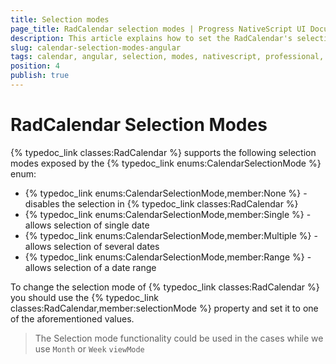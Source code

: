 ```yaml
---
title: Selection modes
page_title: RadCalendar selection modes | Progress NativeScript UI Documentation
description: This article explains how to set the RadCalendar's selection mode  with Angular
slug: calendar-selection-modes-angular
tags: calendar, angular, selection, modes, nativescript, professional, ui
position: 4
publish: true
---
```


# RadCalendar Selection Modes
{% typedoc_link classes:RadCalendar %} supports the following selection modes exposed by the {% typedoc_link enums:CalendarSelectionMode %} enum:

- {% typedoc_link enums:CalendarSelectionMode,member:None %} - disables the selection in {% typedoc_link classes:RadCalendar %}
- {% typedoc_link enums:CalendarSelectionMode,member:Single %} - allows selection of single date
- {% typedoc_link enums:CalendarSelectionMode,member:Multiple %} - allows selection of several dates
- {% typedoc_link enums:CalendarSelectionMode,member:Range %} - allows selection of a date range

To change the selection mode of {% typedoc_link classes:RadCalendar %} you should use the {% typedoc_link classes:RadCalendar,member:selectionMode %} property and set it to one of the aforementioned values.

<snippet id='angular-calendar-selection-modes-html' />

> The Selection mode functionality could be used in the cases while we use `Month` or `Week` `viewMode`
